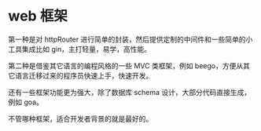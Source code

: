 # web 框架

第一种是对 httpRouter 进行简单的封装，然后提供定制的中间件和一些简单的小工具集成比如 gin，主打轻量，易学，高性能。

第二种是借鉴其它语言的编程风格的一些 MVC 类框架，例如 beego，方便从其它语言迁移过来的程序员快速上手，快速开发。

还有一些框架功能更为强大，除了数据库 schema 设计，大部分代码直接生成，例如 goa。

不管哪种框架，适合开发者背景的就是最好的。
